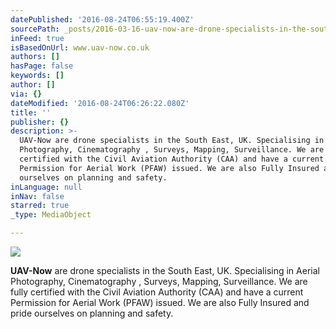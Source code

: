 ```yaml
---
datePublished: '2016-08-24T06:55:19.400Z'
sourcePath: _posts/2016-03-16-uav-now-are-drone-specialists-in-the-south-east-uk-specia.md
inFeed: true
isBasedOnUrl: www.uav-now.co.uk
authors: []
hasPage: false
keywords: []
author: []
via: {}
dateModified: '2016-08-24T06:26:22.080Z'
title: ''
publisher: {}
description: >-
  UAV-Now are drone specialists in the South East, UK. Specialising in Aerial
  Photography, Cinematography , Surveys, Mapping, Surveillance. We are fully
  certified with the Civil Aviation Authority (CAA) and have a current
  Permission for Aerial Work (PFAW) issued. We are also Fully Insured and pride
  ourselves on planning and safety.
inLanguage: null
inNav: false
starred: true
_type: MediaObject

---
```

![](https://s3-us-west-2.amazonaws.com/the-grid-img/p/a2167dfb2ecd922eb1886111498a9a338a4b60be.jpg)

**UAV-Now** are drone specialists in the South East, UK. Specialising in Aerial Photography, Cinematography , Surveys, Mapping, Surveillance. We are fully certified with the Civil Aviation Authority (CAA) and have a current Permission for Aerial Work (PFAW) issued. We are also Fully Insured and pride ourselves on planning and safety.